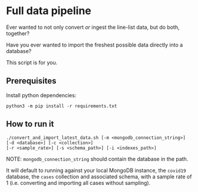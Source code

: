# Full data pipeline

Ever wanted to not only convert *or* ingest the line-list data, but do both, together?

Have you ever wanted to import the freshest possible data directly into a
database?

This script is for you.

## Prerequisites

Install python dependencies:

```shell
python3 -m pip install -r requirements.txt
```

## How to run it

```shell
./convert_and_import_latest_data.sh [-m <mongodb_connection_string>] [-d <database>] [-c <collection>]
[-r <sample_rate>] [-s <schema_path>] [-i <indexes_path>]
```

NOTE: `mongodb_connection_string` should contain the database in the path.

It will default to running against your local MongoDB instance, the `covid19` database, the `cases` collection and
associated schema, with a sample rate of 1 (i.e. converting and importing all cases without sampling).